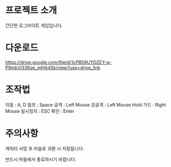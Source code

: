 # 프로젝트 소개

간단한 로그라이트 게임입니다.

# 다운로드

https://drive.google.com/file/d/1cPB59UYDZEY-q-P9mkVi33Kqe_mHA4Sk/view?usp=drive_link

# 조작법

이동 : A, D
점프 : Space
공격 : Left Mouse
강공격 : Left Mouse Hold
가드 : Right Mouse
일시정지 : ESC
확인 : Enter

# 주의사항

캐릭터 사망 후 마을로 귀환 시 저장됩니다.

반드시 마을에서 종료하시기 바랍니다.
